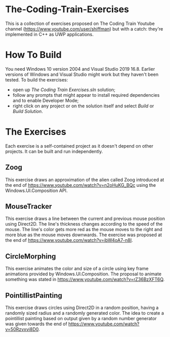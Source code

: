 # The-Coding-Train-Exercises
This is a collection of exercises proposed on The Coding Train Youtube channel (https://www.youtube.com/user/shiffman) but with a catch: they're implemented in C++ as UWP applications.
# How To Build
You need Windows 10 version 2004 and Visual Studio 2019 16.8. Earlier versions of Windows and Visual Studio might work but they haven't been tested.
To build the exercises:
- open up *The Coding Train Exercises.sln* solution;
- follow any prompts that might appear to install required dependencies and to enable Developer Mode;
- right click on any project or on the solution itself and select *Build* or *Build Solution*.
# The Exercises
Each exercise is a self-contained project as it doesn't depend on other projects. It can be built and run independently.
## Zoog
This exercise draws an approximation of the alien called Zoog introduced at the end of https://www.youtube.com/watch?v=n2oHuKG_BQc using the Windows.UI.Composition API.
## MouseTracker
This exercise draws a line between the current and previous mouse position using Direct2D. The line's thickness changes according to the speed of the mouse. The line's color gets more red as the mouse moves to the right and more blue as the mouse moves downwards. The exercise was proposed at the end of https://www.youtube.com/watch?v=ibW4oA7-n8I.
## CircleMorphing
This exercise animates the color and size of a circle using key frame animations provided by Windows.UI.Composition. The proposal to animate something was stated in https://www.youtube.com/watch?v=rZ36BzXFT6Q.
## PointillistPainting
This exercise draws circles using Direct2D in a random position, having a randomly sized radius and a randomly generated color. The idea to create a pointillist painting based on output given by a random number generator was given towards the end of https://www.youtube.com/watch?v=50Rzvxvi8D0.
